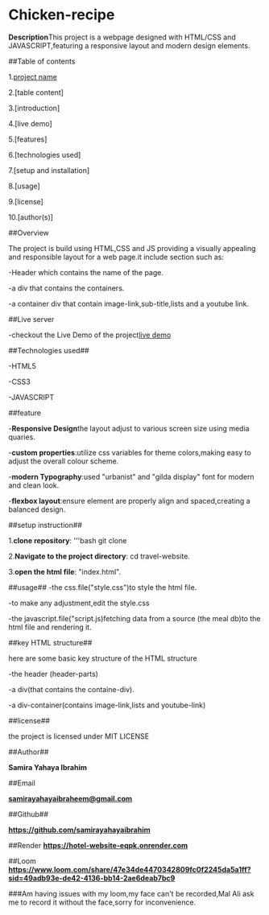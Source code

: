 # Chicken-recipe


**Description**This project is a webpage designed with HTML/CSS and JAVASCRIPT,featuring a responsive layout and modern design elements.


##Table of contents                        

1.[project name](Chicken-recipe)

2.[table content]

3.[introduction]

4.[live demo]

5.[features]

6.[technologies used]

7.[setup and installation]

8.[usage]

9.[license]

10.[author(s)]


##Overview

The project is build using HTML,CSS and JS providing a visually appealing and responsible layout for a web page.it include section such as:

-Header which contains the name of the page.

-a div that contains the containers.

-a container div that contain image-link,sub-title,lists and a youtube link.

##Live server

-checkout the Live Demo of the project[live demo](https://hotel-website-eqpk.onrender.com)

##Technologies used##

-HTML5

-CSS3

-JAVASCRIPT


##feature


-**Responsive Design**the layout adjust to various screen size using media quaries.

-**custom properties**:utilize css variables for theme colors,making easy to adjust the overall colour scheme.

-**modern Typography**:used "urbanist" and "gilda display" font for modern and clean look.

-**flexbox layout**:ensure element are properly align and spaced,creating a balanced design.


##setup instruction##

1.**clone repository**:
'''bash
     git clone
     
2.**Navigate to the project directory**:
   cd travel-website.
   
3.**open the html file**:
  "index.html".

  
##usage##
-the css.file("style.css")to style the html file.

-to make any adjustment,edit the style.css

-the javascript.file("script.js)fetching data from a source  (the meal db)to the html file and rendering it.


##key HTML structure##

here are some basic key structure of the HTML structure

-the header (header-parts)

-a div(that contains the containe-div).

-a div-container(contains image-link,lists and youtube-link)

##license##     

the project is licensed under MIT LICENSE


##Author##

**Samira Yahaya Ibrahim**

##Email

**samirayahayaibraheem@gmail.com**

##Github##

**https://github.com/samirayahayaibrahim** 

##Render
**https://hotel-website-eqpk.onrender.com**

##Loom
**https://www.loom.com/share/47e34de4470342809fc0f2245da5a1ff?sid=49adb93e-de42-4136-bb14-2ae6deab7bc9**

###Am having issues with my loom,my face can't be recorded,Mal Ali ask me to record it without the face,sorry for inconvenience.
